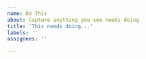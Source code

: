 ```yaml
---
name: Do This
about: Capture anything you see needs doing
title: 'This needs doing...'
labels: ''
assignees: ''

---
```

